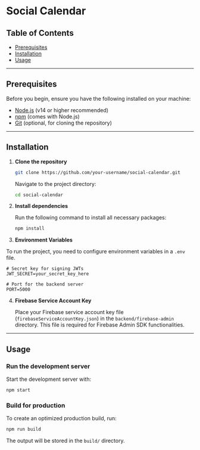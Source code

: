 # Social Calendar

## Table of Contents

- [Prerequisites](#prerequisites)
- [Installation](#installation)
- [Usage](#usage)
---

## Prerequisites

Before you begin, ensure you have the following installed on your machine:

- [Node.js](https://nodejs.org/) (v14 or higher recommended)
- [npm](https://www.npmjs.com/) (comes with Node.js)
- [Git](https://git-scm.com/) (optional, for cloning the repository)

---

## Installation

1. **Clone the repository**

   ```bash
   git clone https://github.com/your-username/social-calendar.git
   ```

   Navigate to the project directory:

   ```bash
   cd social-calendar
   ```
2. **Install dependencies**

   Run the following command to install all necessary packages:

   ```bash
   npm install
   ```
3. **Environment Variables**

  To run the project, you need to configure environment variables in a `.env` file.
  ```env
  # Secret key for signing JWTs
  JWT_SECRET=your_secret_key_here

  # Port for the backend server
  PORT=5000
  ```

4. **Firebase Service Account Key**

   Place your Firebase service account key file (`firebaseServiceAccountKey.json`) in the `backend/firebase-admin` directory. This file is required for Firebase Admin SDK functionalities.

---

## Usage

### Run the development server

Start the development server with:

```bash
npm start
```

### Build for production

To create an optimized production build, run:

```bash
npm run build
```

The output will be stored in the `build/` directory.
